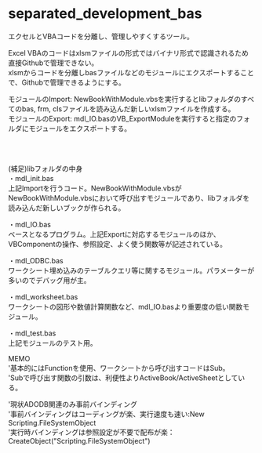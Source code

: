 # separated_development_bas
エクセルとVBAコードを分離し、管理しやすくするツール。

Excel VBAのコードはxlsmファイルの形式ではバイナリ形式で認識されるため直接Githubで管理できない。  
xlsmからコードを分離しbasファイルなどのモジュールにエクスポートすることで、Githubで管理できるようにする。  

モジュールのImport: NewBookWithModule.vbsを実行するとlibフォルダのすべてのbas, frm, clsファイルを読み込んだ新しいxlsmファイルを作成する。  
モジュールのExport: mdl_IO.basのVB_ExportModuleを実行すると指定のフォルダにモジュールをエクスポートする。

</br></br>

(補足)libフォルダの中身  
・mdl_init.bas  
上記Importを行うコード。NewBookWithModule.vbsがNewBookWithModule.vbsにおいて呼び出すモジュールであり、libフォルダを読み込んだ新しいブックが作られる。

・mdl_IO.bas  
ベースとなるプログラム。上記Exportに対応するモジュールのほか、VBComponentの操作、参照設定、よく使う関数等が記述されている。

・mdl_ODBC.bas  
ワークシート埋め込みのテーブルクエリ等に関するモジュール。パラメーターが多いのでデバッグ用が主。

・mdl_worksheet.bas  
ワークシートの図形や数値計算関数など、mdl_IO.basより重要度の低い関数モジュール。

・mdl_test.bas  
上記モジュールのテスト用。  


MEMO  
'基本的にはFunctionを使用、ワークシートから呼び出すコードはSub。  
'Subで呼び出す関数の引数は、利便性よりActiveBook/ActiveSheetとしている。  

'現状ADODB関連のみ事前バインディング  
'事前バインディングはコーディングが楽、実行速度も速い:New Scripting.FileSystemObject  
'実行時バインディングは参照設定が不要で配布が楽：CreateObject("Scripting.FileSystemObject")
